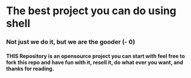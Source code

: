 # The best project you can do using shell

### Not just we do it, but we are the gooder (- 0)

#### THIS Repository is an opensource project you can start with feel free to fork this repo and have fun with it, resell it, do what ever you want, and thanks for reading.